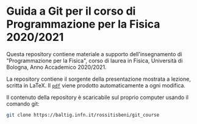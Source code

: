 # Guida a Git per il corso di Programmazione per la Fisica 2020/2021

Questa repository contiene materiale a supporto dell'insegnamento di
"Programmazione per la Fisica", corso di laurea in Fisica, Università di
Bologna, Anno Accademico 2020/2021.

La repository contiene il sorgente della presentazione mostrata a lezione,
scritta in LaTeX. Il [`pdf`](https://github.com/rsreds/git_course/releases)
viene prodotto automaticamente a ogni modifica.

Il contenuto della repository è scaricabile sul proprio computer usando il comando git:
``` bash
git clone https://baltig.infn.it/rossitisbeni/git_course
```
